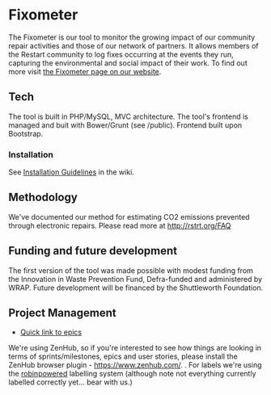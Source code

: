 # Fixometer

The Fixometer is our tool to monitor the growing impact of our community repair activities and those of our network of partners. It allows members of the Restart community to log fixes occurring at the events they run, capturing the environmental and social impact of their work.  To find out more visit [the Fixometer page on our website](https://therestartproject.org/fixometer/).

## Tech

The tool is built in PHP/MySQL, MVC architecture. The tool's frontend is managed and buit with Bower/Grunt (see /public). Frontend built upon Bootstrap.

### Installation

See [Installation Guidelines](../../wiki/Installation-Guidelines) in the wiki.

## Methodology
We've documented our method for estimating CO2 emissions prevented through electronic repairs. Please read more at http://rstrt.org/FAQ

## Funding and future development
The first version of the tool was made possible with modest funding from the Innovation in Waste Prevention Fund, Defra-funded and administered by WRAP. Future development will be financed by the Shuttleworth Foundation. 


## Project Management

* [Quick link to epics](https://github.com/TheRestartProject/Fixometer/issues?q=is%3Aopen+is%3Aissue+label%3AEpic)

We're using ZenHub, so if you're interested to see how things are looking in terms of sprints/milestones, epics and user stories, please install the ZenHub browser plugin - https://www.zenhub.com/.  .  For labels we're using the [robinpowered](https://robinpowered.com/blog/best-practice-system-for-organizing-and-tagging-github-issues/) labelling system (although note not everything currently labelled correctly yet... bear with us.)
